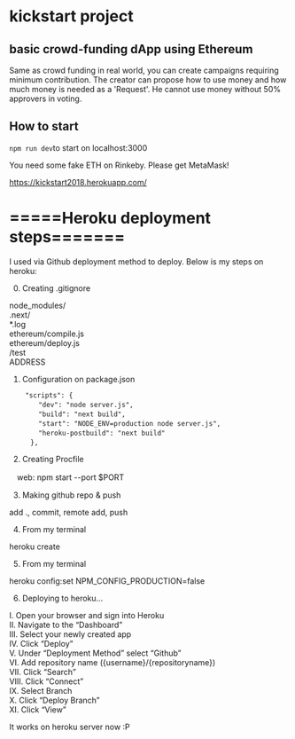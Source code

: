 # kickstart project
## basic crowd-funding dApp using Ethereum
Same as crowd funding in real world, you can create campaigns requiring minimum contribution.
The creator can propose how to use money and how much money is needed as a 'Request'. 
He cannot use money without 50% approvers in voting.

## How to start
`npm run dev`to start on localhost:3000
 
 You need some fake ETH on Rinkeby. Please get MetaMask!

https://kickstart2018.herokuapp.com/ 

# =====Heroku deployment steps=======
I used via Github deployment method to deploy. Below is my steps on heroku:

0. Creating .gitignore

node_modules/  
.next/  
*.log  
ethereum/compile.js  
ethereum/deploy.js  
/test  
ADDRESS  


1.  Configuration on package.json
```
    "scripts": {
    　　"dev": "node server.js",
    　　"build": "next build",
    　　"start": "NODE_ENV=production node server.js",
    　　"heroku-postbuild": "next build"
 　　 },
```
2. Creating Procfile

　web: npm start --port $PORT



3. Making github repo & push

add ., commit, remote add, push



4. From my terminal

heroku create <my-app-name>



5. From my terminal

heroku config:set NPM_CONFIG_PRODUCTION=false



6. Deploying to heroku...

I. Open your browser and sign into Heroku  
II. Navigate to the “Dashboard”  
III. Select your newly created app  
IV. Click “Deploy”  
V. Under “Deployment Method” select “Github”  
VI. Add repository name ({username}/{repositoryname})  
VII. Click “Search”  
VIII. Click “Connect”  
IX. Select Branch  
X. Click “Deploy Branch”  
XI. Click “View”   

It works on heroku server now :P


 
 
